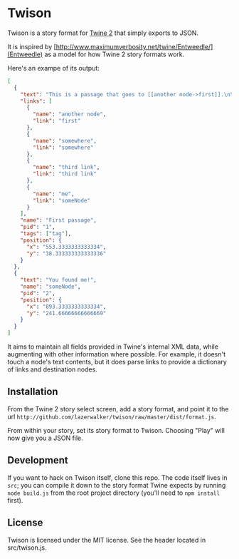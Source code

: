 # Twison

Twison is a story format for [Twine 2](http://twinery.org/2) that simply exports to JSON.

It is inspired by [http://www.maximumverbosity.net/twine/Entweedle/](Entweedle) as a model for how Twine 2 story formats work.

Here's an exampe of its output:

```json
[
  {
    "text": "This is a passage that goes to [[another node->first]].\n\nTHis one goes to to [[somewhere else]]?\n\nHere's a [[third link]]\n\nClick [[me->someNode]]",
    "links": [
      {
        "name": "another node",
        "link": "first"
      },
      {
        "name": "somewhere",
        "link": "somewhere"
      },
      {
        "name": "third link",
        "link": "third link"
      },
      {
        "name": "me",
        "link": "someNode"
      }
    ],
    "name": "First passage",
    "pid": "1",
    "tags": ["tag"],
    "position": {
      "x": "553.3333333333334",
      "y": "38.333333333333336"
    }
  },
  {
    "text": "You found me!",
    "name": "someNode",
    "pid": "2",
    "position": {
      "x": "893.3333333333334",
      "y": "241.66666666666669"
    }
  }
]
```

It aims to maintain all fields provided in Twine's internal XML data, while augmenting with other information where possible. For example, it doesn't touch a node's text contents, but it does parse links to provide a dictionary of links and destination nodes.


## Installation

From the Twine 2 story select screen, add a story format, and point it to the url `http://github.com/lazerwalker/twison/raw/master/dist/format.js`.

From within your story, set its story format to Twison. Choosing "Play" will now give you a JSON file.


## Development

If you want to hack on Twison itself, clone this repo. The code itself lives in `src`; you can compile it down to the story format Twine expects by running `node build.js` from the root project directory (you'll need to `npm install` first).


## License

Twison is licensed under the MIT license. See the header located in src/twison.js.